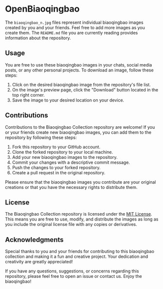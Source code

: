 # OpenBiaoqingbao

The `biaoqingbao_n.jpg` files represent individual biaoqingbao images created by you and your friends. Feel free to add more images as you create them. The `README.md` file you are currently reading provides information about the repository.

## Usage

You are free to use these biaoqingbao images in your chats, social media posts, or any other personal projects. To download an image, follow these steps:

1. Click on the desired biaoqingbao image from the repository's file list.
2. On the image's preview page, click the "Download" button located in the top right corner.
3. Save the image to your desired location on your device.

## Contributions

Contributions to the Biaoqingbao Collection repository are welcome! If you or your friends create new biaoqingbao images, you can add them to the repository by following these steps:

1. Fork this repository to your GitHub account.
2. Clone the forked repository to your local machine.
3. Add your new biaoqingbao images to the repository.
4. Commit your changes with a descriptive commit message.
5. Push the changes to your forked repository.
6. Create a pull request in the original repository.

Please ensure that the biaoqingbao images you contribute are your original creations or that you have the necessary rights to distribute them.

## License

The Biaoqingbao Collection repository is licensed under the [MIT License](LICENSE). This means you are free to use, modify, and distribute the images as long as you include the original license file with any copies or derivatives.

## Acknowledgments

Special thanks to you and your friends for contributing to this biaoqingbao collection and making it a fun and creative project. Your dedication and creativity are greatly appreciated!

If you have any questions, suggestions, or concerns regarding this repository, please feel free to open an issue or contact us. Enjoy the biaoqingbao!
